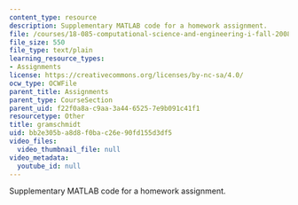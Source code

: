 ```yaml
---
content_type: resource
description: Supplementary MATLAB code for a homework assignment.
file: /courses/18-085-computational-science-and-engineering-i-fall-2008/bb2e305ba8d8f0bac26e90fd155d3df5_gramschmidt.m
file_size: 550
file_type: text/plain
learning_resource_types:
- Assignments
license: https://creativecommons.org/licenses/by-nc-sa/4.0/
ocw_type: OCWFile
parent_title: Assignments
parent_type: CourseSection
parent_uid: f22f0a8a-c9aa-3a44-6525-7e9b091c41f1
resourcetype: Other
title: gramschmidt
uid: bb2e305b-a8d8-f0ba-c26e-90fd155d3df5
video_files:
  video_thumbnail_file: null
video_metadata:
  youtube_id: null
---
```

Supplementary MATLAB code for a homework assignment.